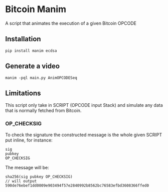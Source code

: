 # Bitcoin Manim

A script that animates the execution of a given Bitcoin OPCODE

## Installation

`pip install manim ecdsa`

## Generate a video

`manim -pql main.py AnimOPCODESeq  `

## Limitations

This script only take in SCRIPT (OPCODE input Stack) and simulate any data that is normally fetched from Bitcoin.

### OP_CHECKSIG

To check the signature the constructed message is the whole given SCRIPT put inline, for instance:

```
sig
pubkey
OP_CHECKSIG
```

The message will be:

```
sha256(sig pubkey OP_CHECKSIG)
// will output 590de76ebef1dd0009e903494f57e2840992b8562bc76583efbd3608366ffed0
```